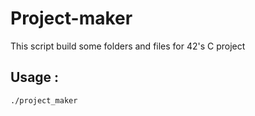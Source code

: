 # Project-maker

This script build some folders and files for 42's C project

## Usage :

```
./project_maker 
```
